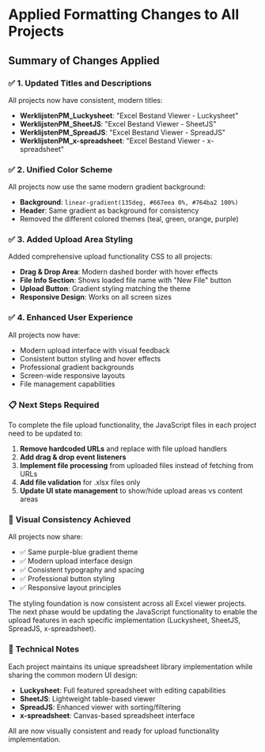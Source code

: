 # Applied Formatting Changes to All Projects

## Summary of Changes Applied

### ✅ **1. Updated Titles and Descriptions**
All projects now have consistent, modern titles:
- **WerklijstenPM_Luckysheet**: "Excel Bestand Viewer - Luckysheet"
- **WerklijstenPM_SheetJS**: "Excel Bestand Viewer - SheetJS"  
- **WerklijstenPM_SpreadJS**: "Excel Bestand Viewer - SpreadJS"
- **WerklijstenPM_x-spreadsheet**: "Excel Bestand Viewer - x-spreadsheet"

### ✅ **2. Unified Color Scheme**
All projects now use the same modern gradient background:
- **Background**: `linear-gradient(135deg, #667eea 0%, #764ba2 100%)`
- **Header**: Same gradient as background for consistency
- Removed the different colored themes (teal, green, orange, purple)

### ✅ **3. Added Upload Area Styling**
Added comprehensive upload functionality CSS to all projects:
- **Drag & Drop Area**: Modern dashed border with hover effects
- **File Info Section**: Shows loaded file name with "New File" button
- **Upload Button**: Gradient styling matching the theme
- **Responsive Design**: Works on all screen sizes

### ✅ **4. Enhanced User Experience**
All projects now have:
- Modern upload interface with visual feedback
- Consistent button styling and hover effects
- Professional gradient backgrounds
- Screen-wide responsive layouts
- File management capabilities

### 📋 **Next Steps Required**

To complete the file upload functionality, the JavaScript files in each project need to be updated to:

1. **Remove hardcoded URLs** and replace with file upload handlers
2. **Add drag & drop event listeners** 
3. **Implement file processing** from uploaded files instead of fetching from URLs
4. **Add file validation** for .xlsx files only
5. **Update UI state management** to show/hide upload areas vs content areas

### 🎨 **Visual Consistency Achieved**

All projects now share:
- ✅ Same purple-blue gradient theme
- ✅ Modern upload interface design  
- ✅ Consistent typography and spacing
- ✅ Professional button styling
- ✅ Responsive layout principles

The styling foundation is now consistent across all Excel viewer projects. The next phase would be updating the JavaScript functionality to enable the upload features in each specific implementation (Luckysheet, SheetJS, SpreadJS, x-spreadsheet).

### 🔧 **Technical Notes**

Each project maintains its unique spreadsheet library implementation while sharing the common modern UI design:
- **Luckysheet**: Full featured spreadsheet with editing capabilities
- **SheetJS**: Lightweight table-based viewer  
- **SpreadJS**: Enhanced viewer with sorting/filtering
- **x-spreadsheet**: Canvas-based spreadsheet interface

All are now visually consistent and ready for upload functionality implementation.
